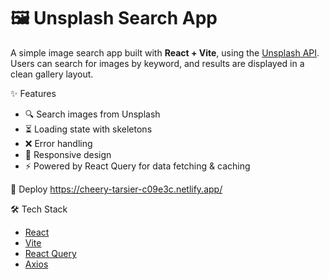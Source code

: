# 🖼️ Unsplash Search App

A simple image search app built with **React + Vite**, using the [Unsplash API](https://unsplash.com/developers).  
Users can search for images by keyword, and results are displayed in a clean gallery layout.

✨ Features
- 🔍 Search images from Unsplash
- ⏳ Loading state with skeletons
- ❌ Error handling
- 📱 Responsive design
- ⚡ Powered by React Query for data fetching & caching

🚀 Deploy
    https://cheery-tarsier-c09e3c.netlify.app/

🛠️ Tech Stack
- [React](https://reactjs.org/)
- [Vite](https://vitejs.dev/)
- [React Query](https://tanstack.com/query)
- [Axios](https://axios-http.com/)
